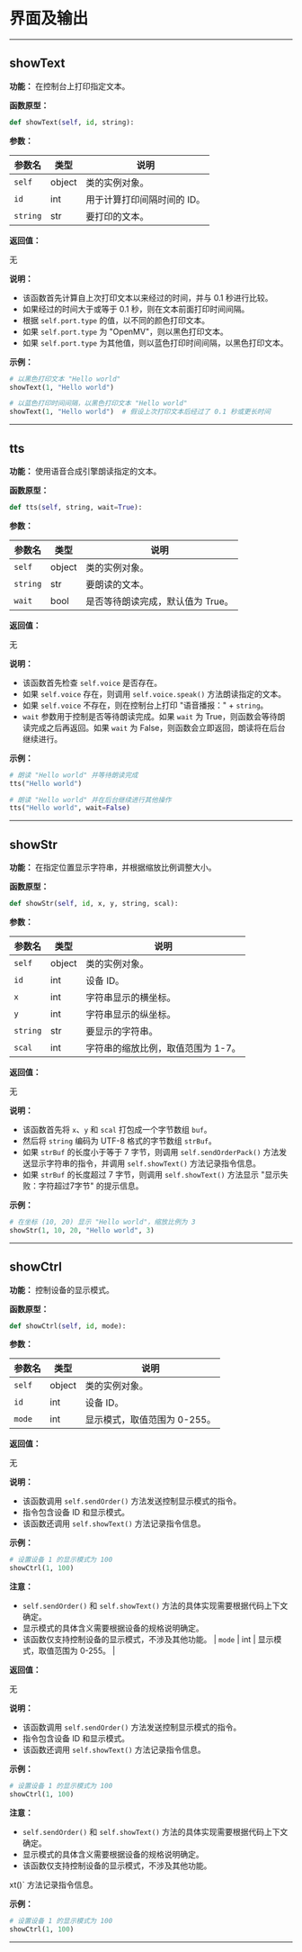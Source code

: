 # 界面及输出

***

## showText

**功能：** 在控制台上打印指定文本。

**函数原型：**

```python
def showText(self, id, string):
```

**参数：**

| 参数名 | 类型 | 说明 |
|---|---|---|
| `self` | object | 类的实例对象。 |
| `id` | int | 用于计算打印间隔时间的 ID。 |
| `string` | str | 要打印的文本。 |

**返回值：**

无

**说明：**

* 该函数首先计算自上次打印文本以来经过的时间，并与 0.1 秒进行比较。
* 如果经过的时间大于或等于 0.1 秒，则在文本前面打印时间间隔。
* 根据 `self.port.type` 的值，以不同的颜色打印文本。
* 如果 `self.port.type` 为 "OpenMV"，则以黑色打印文本。
* 如果 `self.port.type` 为其他值，则以蓝色打印时间间隔，以黑色打印文本。

**示例：**

```python
# 以黑色打印文本 "Hello world"
showText(1, "Hello world")

# 以蓝色打印时间间隔，以黑色打印文本 "Hello world"
showText(1, "Hello world")  # 假设上次打印文本后经过了 0.1 秒或更长时间
```

***

## tts

**功能：** 使用语音合成引擎朗读指定的文本。

**函数原型：**

```python
def tts(self, string, wait=True):
```

**参数：**

| 参数名 | 类型 | 说明 |
|---|---|---|
| `self` | object | 类的实例对象。 |
| `string` | str | 要朗读的文本。 |
| `wait` | bool | 是否等待朗读完成，默认值为 True。 |

**返回值：**

无

**说明：**

* 该函数首先检查 `self.voice` 是否存在。
* 如果 `self.voice` 存在，则调用 `self.voice.speak()` 方法朗读指定的文本。
* 如果 `self.voice` 不存在，则在控制台上打印 "语音播报：" + `string`。
* `wait` 参数用于控制是否等待朗读完成。如果 `wait` 为 True，则函数会等待朗读完成之后再返回。如果 `wait` 为 False，则函数会立即返回，朗读将在后台继续进行。

**示例：**

```python
# 朗读 "Hello world" 并等待朗读完成
tts("Hello world")

# 朗读 "Hello world" 并在后台继续进行其他操作
tts("Hello world", wait=False)
```

***

## showStr

**功能：** 在指定位置显示字符串，并根据缩放比例调整大小。

**函数原型：**

```python
def showStr(self, id, x, y, string, scal):
```

**参数：**

| 参数名 | 类型 | 说明 |
|---|---|---|
| `self` | object | 类的实例对象。 |
| `id` | int | 设备 ID。 |
| `x` | int | 字符串显示的横坐标。 |
| `y` | int | 字符串显示的纵坐标。 |
| `string` | str | 要显示的字符串。 |
| `scal` | int | 字符串的缩放比例，取值范围为 1-7。 |

**返回值：**

无

**说明：**

* 该函数首先将 `x`、`y` 和 `scal` 打包成一个字节数组 `buf`。
* 然后将 `string` 编码为 UTF-8 格式的字节数组 `strBuf`。
* 如果 `strBuf` 的长度小于等于 7 字节，则调用 `self.sendOrderPack()` 方法发送显示字符串的指令，并调用 `self.showText()` 方法记录指令信息。
* 如果 `strBuf` 的长度超过 7 字节，则调用 `self.showText()` 方法显示 "显示失败：字符超过7字节" 的提示信息。

**示例：**

```python
# 在坐标 (10, 20) 显示 "Hello world"，缩放比例为 3
showStr(1, 10, 20, "Hello world", 3)
```

***

## showCtrl

**功能：** 控制设备的显示模式。

**函数原型：**

```python
def showCtrl(self, id, mode):
```

**参数：**

| 参数名 | 类型 | 说明 |
|---|---|---|
| `self` | object | 类的实例对象。 |
| `id` | int | 设备 ID。 |
| `mode` | int | 显示模式，取值范围为 0-255。 |

**返回值：**

无

**说明：**

* 该函数调用 `self.sendOrder()` 方法发送控制显示模式的指令。
* 指令包含设备 ID 和显示模式。
* 该函数还调用 `self.showText()` 方法记录指令信息。

**示例：**

```python
# 设置设备 1 的显示模式为 100
showCtrl(1, 100)
```

**注意：**

* `self.sendOrder()` 和 `self.showText()` 方法的具体实现需要根据代码上下文确定。
* 显示模式的具体含义需要根据设备的规格说明确定。
* 该函数仅支持控制设备的显示模式，不涉及其他功能。
| `mode` | int | 显示模式，取值范围为 0-255。 |

**返回值：**

无

**说明：**

* 该函数调用 `self.sendOrder()` 方法发送控制显示模式的指令。
* 指令包含设备 ID 和显示模式。
* 该函数还调用 `self.showText()` 方法记录指令信息。

**示例：**

```python
# 设置设备 1 的显示模式为 100
showCtrl(1, 100)
```

**注意：**

* `self.sendOrder()` 和 `self.showText()` 方法的具体实现需要根据代码上下文确定。
* 显示模式的具体含义需要根据设备的规格说明确定。
* 该函数仅支持控制设备的显示模式，不涉及其他功能。


xt()` 方法记录指令信息。

**示例：**

```python
# 设置设备 1 的显示模式为 100
showCtrl(1, 100)
```

***